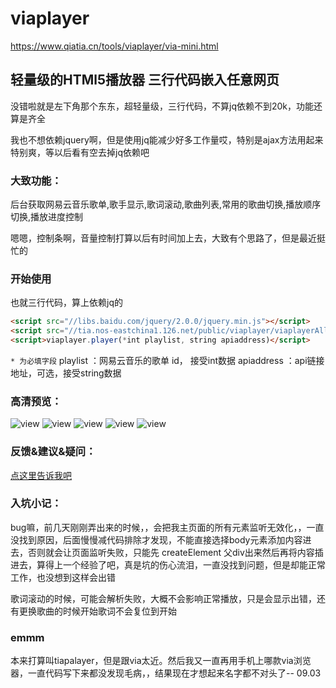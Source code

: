 # viaplayer 
  https://www.qiatia.cn/tools/viaplayer/via-mini.html
## 轻量级的HTMl5播放器 三行代码嵌入任意网页
没错啦就是左下角那个东东，超轻量级，三行代码，不算jq依赖不到20k，功能还算是齐全

我也不想依赖jquery啊，但是使用jq能减少好多工作量哎，特别是ajax方法用起来特别爽，等以后看有空去掉jq依赖吧
### 大致功能：

后台获取网易云音乐歌单,歌手显示,歌词滚动,歌曲列表,常用的歌曲切换,播放顺序切换,播放进度控制

嗯嗯，控制条啊，音量控制打算以后有时间加上去，大致有个思路了，但是最近挺忙的
### 开始使用

也就三行代码，算上依赖jq的

```html
<script src="//libs.baidu.com/jquery/2.0.0/jquery.min.js"></script>
<script src="//tia.nos-eastchina1.126.net/public/viaplayer/viaplayerAll.js"></script>
<script>viaplayer.player(*int playlist, string apiaddress)</script>
```

```* 为必填字段```
playlist  ：网易云音乐的歌单 id，  接受int数据
apiaddress  ：api链接地址，可选，接受string数据
### 高清预览：
![view](/preview/1.png)
![view](/preview/2.png)
![view](/preview/3.png)
![view](/preview/4.png)
![view](/preview/5.png)

### 反馈&建议&疑问：
<a href="https://qiatia.cn/content.php?i=27#reply">点这里告诉我吧</a>

### 入坑小记：

bug嘛，前几天刚刚弄出来的时候，，会把我主页面的所有元素监听无效化，，一直没找到原因，后面慢慢减代码排除才发现，不能直接选择body元素添加内容进去，否则就会让页面监听失败，只能先 createElement 父div出来然后再将内容插进去，算得上一个经验了吧，真是坑的伤心流泪，一直没找到问题，但是却能正常工作，也没想到这样会出错

歌词滚动的时候，可能会解析失败，大概不会影响正常播放，只是会显示出错，还有更换歌曲的时候开始歌词不会复位到开始

### emmm

本来打算叫tiapalayer，但是跟via太近。然后我又一直再用手机上哪款via浏览器，一直代码写下来都没发现毛病，，结果现在才想起来名字都不对头了-- 09.03

